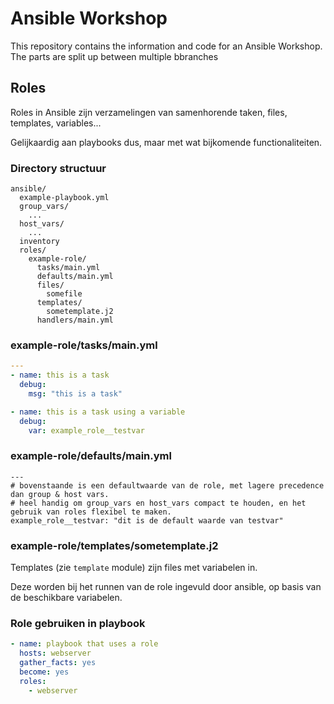 # Ansible Workshop
This repository contains the information and code for an Ansible Workshop. The parts are split up between multiple bbranches

## Roles

Roles in Ansible zijn verzamelingen van samenhorende taken, files, templates, variables...

Gelijkaardig aan playbooks dus, maar met wat bijkomende functionaliteiten.

### Directory structuur

```
ansible/
  example-playbook.yml
  group_vars/
    ...
  host_vars/
    ...
  inventory
  roles/
    example-role/
	  tasks/main.yml
	  defaults/main.yml
	  files/
	    somefile
	  templates/
	    sometemplate.j2
	  handlers/main.yml
```

### example-role/tasks/main.yml
```yaml
---
- name: this is a task 
  debug:
    msg: "this is a task"

- name: this is a task using a variable
  debug:
    var: example_role__testvar
```

### example-role/defaults/main.yml
```
---
# bovenstaande is een defaultwaarde van de role, met lagere precedence dan group & host vars.
# heel handig om group_vars en host_vars compact te houden, en het gebruik van roles flexibel te maken.
example_role__testvar: "dit is de default waarde van testvar"
```

### example-role/templates/sometemplate.j2
Templates (zie ```template``` module) zijn files met variabelen in. 

Deze worden bij het runnen van de role ingevuld door ansible, op basis van de beschikbare variabelen.

### Role gebruiken in playbook
```yaml
- name: playbook that uses a role
  hosts: webserver
  gather_facts: yes
  become: yes
  roles:
  	- webserver
```
